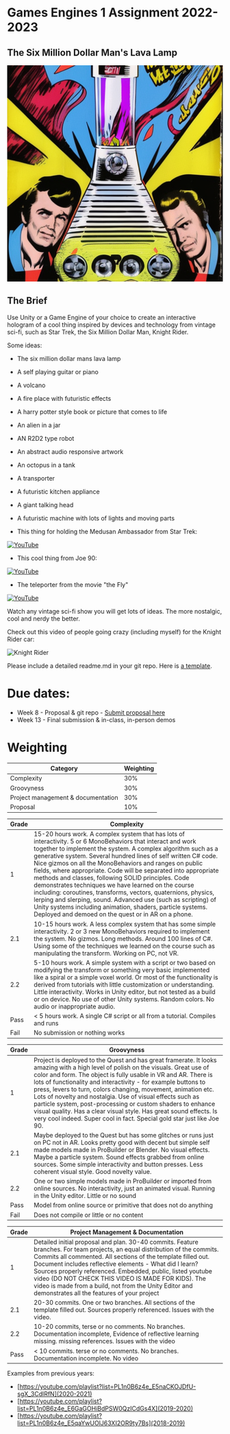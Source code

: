 # Games Engines 1 Assignment 2022-2023 
## The Six Million Dollar Man's Lava Lamp

![Lava Lamp](images/1411580558_The_six_million_dollar_man_s_Lava_Lamp__retro_vintage_bionics_psychedelic__comic_book_style_.png)

## The Brief 

Use Unity or a Game Engine of your choice to create an interactive hologram of a cool thing inspired by devices and technology from vintage sci-fi, such as Star Trek, the Six Million Dollar Man, Knight Rider.  

Some ideas:

- The six million dollar mans lava lamp
- A self playing guitar or piano
- A volcano
- A fire place with futuristic effects
- A harry potter style book or picture that comes to life
- An alien in a jar
- AN R2D2 type robot
- An abstract audio responsive artwork
- An octopus in a tank
- A transporter
- A futuristic kitchen appliance
- A giant talking head
- A futuristic machine with lots of lights and moving parts

- This thing for holding the Medusan Ambassador from Star Trek:

[![YouTube](http://img.youtube.com/vi/Ljhqz6pF_Uo/0.jpg)](https://www.youtube.com/watch?v=Ljhqz6pF_Uo)

- This cool thing from Joe 90:

[![YouTube](http://img.youtube.com/vi/oaINLn4OKGE/0.jpg)](https://www.youtube.com/watch?v=oaINLn4OKGE)

- The teleporter from the movie "the Fly"

[![YouTube](http://img.youtube.com/vi/sTq2Im2YUOk/0.jpg)](https://www.youtube.com/watch?v=sTq2Im2YUOk)

Watch any vintage sci-fi show you will get lots of ideas. The more nostalgic, cool and nerdy the better.

Check out this video of people going crazy (including myself) for the Knight Rider car:

![Knight Rider](https://photos.app.goo.gl/gqpCMHJu5SNbWjj89)

Please include a detailed readme.md in your git repo. Here is [a template](assignmentreadme.md).

# Due dates:
- Week 8 - Proposal & git repo - [Submit proposal here](https://forms.office.com/Pages/ResponsePage.aspx?id=yxdjdkjpX06M7Nq8ji_V2ou3qmFXqEdGlmiD1Myl3gNUQlhURzM4MzFWSTdDTDlERFdZTkw2UThQTS4u)
- Week 13 - Final submission & in-class, in-person demos
 
 # Weighting

| Category | Weighting |
|-|-|
| Complexity | 30% |
| Groovyness | 30%  |
| Project management & documentation | 30% |
| Proposal | 10% |
 
 | Grade | Complexity |
 |-------|------------|
 | 1 | 15-20 hours work. A complex system that has lots of interactivity. 5 or 6 MonoBehaviors that interact and work together to implement the system. A complex algorithm such as a generative system. Several hundred lines of self written C# code. Nice gizmos on all the MonoBehaviors and ranges on public fields, where appropriate. Code will be separated into appropriate methods and classes, following SOLID principles. Code demonstrates techniques we have learned on the course including: coroutines, transforms, vectors, quaternions, physics, lerping and slerping, sound. Advanced use (such as scripting) of Unity systems including animation, shaders, particle systems. Deployed and demoed on the quest or in AR on a phone. |
 | 2.1 | 10-15 hours work. A less complex system that has some simple interactivity. 2 or 3 new MonoBehaviors required to implement the system. No gizmos. Long methods. Around 100 lines of C#. Using some of the techniques we learned on the course such as manipulating the transform. Working on PC, not VR. |
 | 2.2 | 5-10 hours work. A simple system with a script or two based on modifying the transform or something very basic implemented like a spiral or a simple voxel world. Or most of the functionality is derived from tutorials with little customization or understanding. Little interactivity. Works in Unity editor, but not tested as a build or on device. No use of other Unity systems. Random colors. No audio or inappropriate audio. |
 | Pass | < 5 hours work. A single C# script or all from a tutorial. Compiles and runs |
| Fail | No submission or nothing works |

| Grade | Groovyness |
|-------|------------|
| 1     | Project is deployed to the Quest and has great framerate. It looks amazing with a high level of polish on the visuals. Great use of color and form. The object is fully usable in VR and AR. There is lots of functionality and interactivity - for example buttons to press, levers to turn, colors changing, movement, animation etc. Lots of novelty and nostalgia. Use of visual effects such as particle system, post-processing or custom shaders to enhance visual quality. Has a clear visual style. Has great sound effects. Is very cool indeed. Super cool in fact. Special gold star just like Joe 90. |
| 2.1 | Maybe deployed to the Quest but has some glitches or runs just on PC not in AR. Looks pretty good with decent but simple self made models made in ProBuilder or Blender. No visual effects. Maybe a particle system. Sound effects grabbed from online sources. Some simple interactivity and button presses. Less coherent visual style. Good novelty value. |
| 2.2 |  One or two simple models made in ProBuilder or imported from online sources. No interactivity, just an animated visual. Running in the Unity editor. Little or no sound |
| Pass | Model from online source or primitive that does not do anything |
| Fail | Does not compile or little or no content |


| Grade | Project Management & Documentation |
|-------|------|
| 1 |  Detailed initial proposal and plan. 30-40 commits. Feature branches. For team projects, an equal distribution of the commits. Commits all commented. All sections of the template filled out. Document includes reflective elements - What did I learn? Sources properly referenced. Embedded, public, listed youtube video (DO NOT CHECK THIS VIDEO IS MADE FOR KIDS). The video is made from a build, not from the Unity Editor and demonstrates all the features of your project |
| 2.1 | 20-30 commits. One or two branches. All sections of the template filled out. Sources properly referenced. Issues with the video. 
| 2.2 |10-20 commits, terse or no comments. No branches. Documentation incomplete, Evidence of reflective learning missing. missing references. Issues with the video |
| Pass | < 10 commits. terse or no comments. No branches. Documentation incomplete. No video |

Examples from previous years:
- [https://youtube.com/playlist?list=PL1n0B6z4e_E5naCKOJDfU-sgX_3CdlRfN](2020-2021)
- [https://youtube.com/playlist?list=PL1n0B6z4e_E6GaGOHiBdPSW0QzICdGs4X](2019-2020)
- [https://youtube.com/playlist?list=PL1n0B6z4e_E5qaYwUOlJ63XI2OR9ty7Bs](2018-2019)